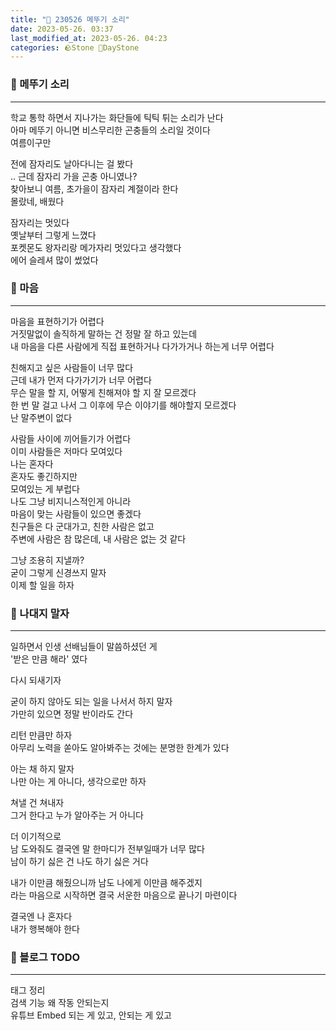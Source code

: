 ```yaml
---
title: "🌱 230526 메뚜기 소리"
date: 2023-05-26. 03:37
last_modified_at: 2023-05-26. 04:23
categories: 🪨Stone 🌱DayStone
---
```


### 🗿 메뚜기 소리

---

학교 통학 하면서 지나가는 화단들에 틱틱 튀는 소리가 난다  
아마 메뚜기 아니면 비스무리한 곤충들의 소리일 것이다  
여름이구만  

전에 잠자리도 날아다니는 걸 봤다  
.. 근데 잠자리 가을 곤충 아니였나?  
찾아보니 여름, 초가을이 잠자리 계절이라 한다  
몰랐네, 배웠다  

잠자리는 멋있다  
옛날부터 그렇게 느꼈다  
포켓몬도 왕자리랑 메가자리 멋있다고 생각했다  
에어 슬레셔 많이 썼었다  

### 🗿 마음

---

마음을 표현하기가 어렵다  
거짓말없이 솔직하게 말하는 건 정말 잘 하고 있는데  
내 마음을 다른 사람에게 직접 표현하거나 다가가거나 하는게 너무 어렵다  

친해지고 싶은 사람들이 너무 많다  
근데 내가 먼저 다가가기가 너무 어렵다  
무슨 말을 할 지, 어떻게 친해져야 할 지 잘 모르겠다  
한 번 말 걸고 나서 그 이후에 무슨 이야기를 해야할지 모르겠다  
난 말주변이 없다  

사람들 사이에 끼어들기가 어렵다  
이미 사람들은 저마다 모여있다  
나는 혼자다  
혼자도 좋긴하지만  
모여있는 게 부럽다  
나도 그냥 비지니스적인게 아니라  
마음이 맞는 사람들이 있으면 좋겠다  
친구들은 다 군대가고, 친한 사람은 없고  
주변에 사람은 참 많은데, 내 사람은 없는 것 같다  

그냥 조용히 지낼까?  
굳이 그렇게 신경쓰지 말자  
이제 할 일을 하자  

### 🗿 나대지 말자

---

일하면서 인생 선배님들이 말씀하셨던 게  
'받은 만큼 해라' 였다  

다시 되새기자  

굳이 하지 않아도 되는 일을 나서서 하지 말자  
가만히 있으면 정말 반이라도 간다  

리턴 만큼만 하자  
아무리 노력을 쏟아도 알아봐주는 것에는 분명한 한계가 있다  

아는 채 하지 말자  
나만 아는 게 아니다, 생각으로만 하자  

쳐낼 건 쳐내자  
그거 한다고 누가 알아주는 거 아니다  

더 이기적으로  
남 도와줘도 결국엔 말 한마디가 전부일때가 너무 많다  
남이 하기 싫은 건 나도 하기 싫은 거다  

내가 이만큼 해줬으니까 남도 나에게 이만큼 해주겠지  
라는 마음으로 시작하면 결국 서운한 마음으로 끝나기 마련이다  

결국엔 나 혼자다  
내가 행복해야 한다  

### 🗿 블로그 TODO

---

태그 정리  
검색 기능 왜 작동 안되는지  
유튜브 Embed 되는 게 있고, 안되는 게 있고  

